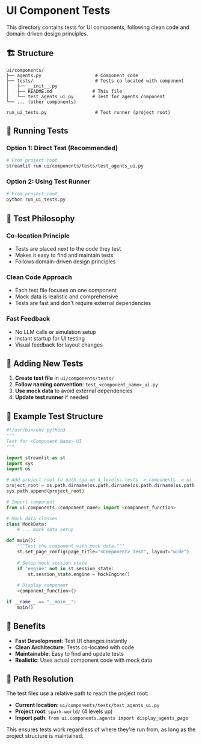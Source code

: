 # UI Component Tests

This directory contains tests for UI components, following clean code and domain-driven design principles.

## 🏗️ Structure

```
ui/components/
├── agents.py                    # Component code
├── tests/                       # Tests co-located with component
│   ├── __init__.py
│   ├── README.md               # This file
│   └── test_agents_ui.py       # Test for agents component
└── ... (other components)

run_ui_tests.py                  # Test runner (project root)
```

## 🧪 Running Tests

### Option 1: Direct Test (Recommended)
```bash
# From project root
streamlit run ui/components/tests/test_agents_ui.py
```

### Option 2: Using Test Runner
```bash
# From project root
python run_ui_tests.py
```

## 🎯 Test Philosophy

### **Co-location Principle**
- Tests are placed next to the code they test
- Makes it easy to find and maintain tests
- Follows domain-driven design principles

### **Clean Code Approach**
- Each test file focuses on one component
- Mock data is realistic and comprehensive
- Tests are fast and don't require external dependencies

### **Fast Feedback**
- No LLM calls or simulation setup
- Instant startup for UI testing
- Visual feedback for layout changes

## 📝 Adding New Tests

1. **Create test file** in `ui/components/tests/`
2. **Follow naming convention**: `test_<component_name>_ui.py`
3. **Use mock data** to avoid external dependencies
4. **Update test runner** if needed

## 🔧 Example Test Structure

```python
#!/usr/bin/env python3
"""
Test for <Component Name> UI
"""

import streamlit as st
import sys
import os

# Add project root to path (go up 4 levels: tests -> components -> ui -> project_root)
project_root = os.path.dirname(os.path.dirname(os.path.dirname(os.path.dirname(os.path.abspath(__file__)))))
sys.path.append(project_root)

# Import component
from ui.components.<component_name> import <component_function>

# Mock data classes
class MockData:
    # ... mock data setup

def main():
    """Test the component with mock data."""
    st.set_page_config(page_title="<Component> Test", layout="wide")
    
    # Setup mock session state
    if 'engine' not in st.session_state:
        st.session_state.engine = MockEngine()
    
    # Display component
    <component_function>()

if __name__ == "__main__":
    main()
```

## 🚀 Benefits

- **Fast Development**: Test UI changes instantly
- **Clean Architecture**: Tests co-located with code
- **Maintainable**: Easy to find and update tests
- **Realistic**: Uses actual component code with mock data

## 🔧 Path Resolution

The test files use a relative path to reach the project root:
- **Current location**: `ui/components/tests/test_agents_ui.py`
- **Project root**: `spark-world/` (4 levels up)
- **Import path**: `from ui.components.agents import display_agents_page`

This ensures tests work regardless of where they're run from, as long as the project structure is maintained. 